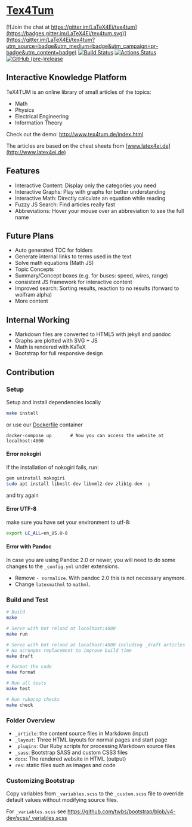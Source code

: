 # [Tex4Tum](https://latex4ei.github.io/tex4tum/)

[![Join the chat at https://gitter.im/LaTeX4Ei/tex4tum](https://badges.gitter.im/LaTeX4Ei/tex4tum.svg)](https://gitter.im/LaTeX4Ei/tex4tum?utm_source=badge&utm_medium=badge&utm_campaign=pr-badge&utm_content=badge)
[![Build Status](https://travis-ci.org/latex4ei/tex4tum.svg?branch=master)](https://travis-ci.org/latex4ei/tex4tum)
[![Actions Status](https://github.com/latex4ei/tex4tum/workflows/CI/badge.svg)](https://github.com/latex4ei/tex4tum)
[![GitHub (pre-)release](https://img.shields.io/github/release/latex4ei/tex4tum/all.svg)](https://github.com/latex4ei/tex4tum/releases)

## Interactive Knowledge Platform

TeX4TUM is an online library of small articles of the topics:

* Math
* Physics
* Electrical Engineering
* Information Theory

Check out the demo: <http://www.tex4tum.de/index.html>

The articles are based on the cheat sheets from [www.latex4ei.de](http://www.latex4ei.de)

## Features

* Interactive Content: Display only the categories you need
* Interactive Graphs: Play with graphs for better understanding
* Interactive Math: Directly calculate an equation while reading
* Fuzzy JS Search: Find articles really fast
* Abbreviations: Hover your mouse over an abbreviation to see the full name

## Future Plans

* Auto generated TOC for folders
* Generate internal links to terms used in the text
* Solve math equations (Math JS)
* Topic Concepts
* Summary/Concept boxes (e.g. for buses: speed, wires, range)
* consistent JS framework for interactive content
* Improved search: Sorting results, reaction to no results (forward to wolfram alpha)
* More content

## Internal Working

* Markdown files are converted to HTML5 with jekyll and pandoc
* Graphs are plotted with SVG + JS
* Math is rendered with KaTeX
* Bootstrap for full responsive design

## Contribution

### Setup

Setup and install dependencies locally

```bash
make install
```

or use our [Dockerfile](docker/) container

```shell
docker-compose up       # Now you can access the website at localhost:4000
```

#### Error nokogiri

If the installation of nokogiri fails, run:

```bash
gem uninstall nokogiri
sudo apt install libxslt-dev libxml2-dev zlib1g-dev -y
```

and try again

#### Error UTF-8

make sure you have set your environment to utf-8:

```bash
export LC_ALL=en_US.U-8
```

#### Error with Pandoc

In case you are using Pandoc 2.0 or newer, you will need to do some changes to the `_config.yml` under extensions.

* Remove `- normalize`. With pandoc 2.0 this is not necessary anymore.
* Change `latexmathml` to `mathml`.

### Build and Test

```bash
# Build
make

# Serve with hot reload at localhost:4000
make run

# Serve with hot reload at localhost:4000 including _draft articles
# No acronyms replacement to improve build time
make draft

# Format the code
make format

# Run all tests
make test

# Run rubocop checks
make check
```

### Folder Overview

* `_article`: the content source files in Markdown (input)
* `_layout`: Three HTML layouts for normal pages and start page
* `_plugins`: Our Ruby scripts for processing Markdown source files
* `_sass`: Bootstrap SASS and custom CSS3 files
* `docs`: The rendered website in HTML (output)
* `res`: static files such as images and code

### Customizing Bootstrap

Copy variables from `_variables.scss` to the `_custom.scss` file to override default values without modifying source files.

For `_variables.scss` see https://github.com/twbs/bootstrap/blob/v4-dev/scss/_variables.scss
